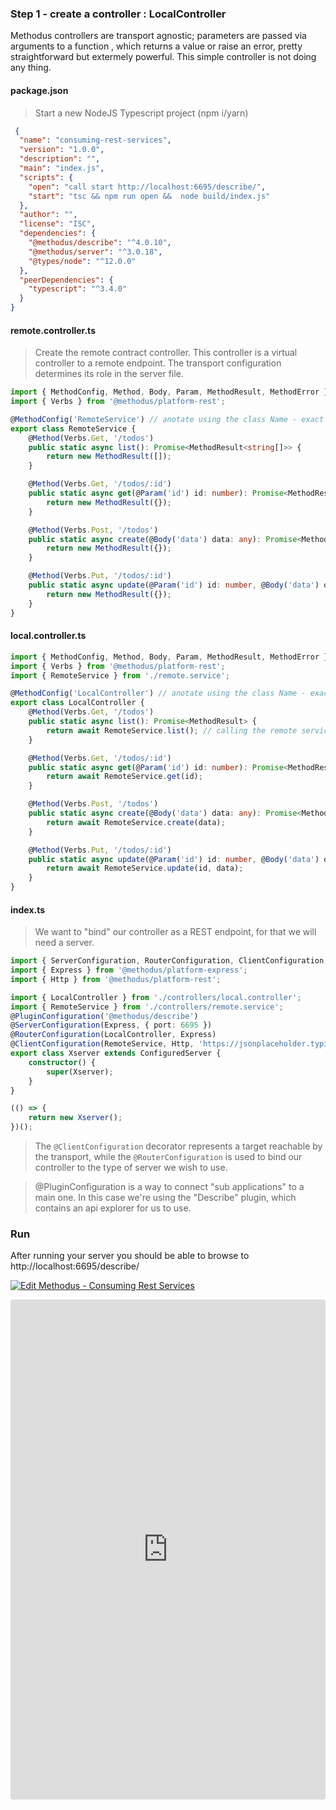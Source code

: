 ### Step 1 - create a controller : LocalController

Methodus controllers are transport agnostic; parameters are passed via arguments to a function , which returns a value or raise an error, pretty straightforward but extermely powerful.
This simple controller is not doing any thing.

<!-- tabs:start -->

#### **package.json**

> Start a new NodeJS Typescript project (npm i/yarn)

```Json
 {
  "name": "consuming-rest-services",
  "version": "1.0.0",
  "description": "",
  "main": "index.js",
  "scripts": {
    "open": "call start http://localhost:6695/describe/",
    "start": "tsc && npm run open &&  node build/index.js"
  },
  "author": "",
  "license": "ISC",
  "dependencies": {
    "@methodus/describe": "^4.0.10",
    "@methodus/server": "^3.0.18",
    "@types/node": "^12.0.0"
  },
  "peerDependencies": {
    "typescript": "^3.4.0"
  }
}

```

#### **remote.controller.ts**

> Create the remote contract controller. This controller is a virtual controller to a remote endpoint. The transport configuration determines its role in the server file.

```typescript
import { MethodConfig, Method, Body, Param, MethodResult, MethodError } from '@methodus/server';
import { Verbs } from '@methodus/platform-rest';

@MethodConfig('RemoteService') // anotate using the class Name - exact!
export class RemoteService {
    @Method(Verbs.Get, '/todos')
    public static async list(): Promise<MethodResult<string[]>> {
        return new MethodResult([]);
    }

    @Method(Verbs.Get, '/todos/:id')
    public static async get(@Param('id') id: number): Promise<MethodResult<any>> {
        return new MethodResult({});
    }

    @Method(Verbs.Post, '/todos')
    public static async create(@Body('data') data: any): Promise<MethodResult> {
        return new MethodResult({});
    }

    @Method(Verbs.Put, '/todos/:id')
    public static async update(@Param('id') id: number, @Body('data') data: any): Promise<MethodResult> {
        return new MethodResult({});
    }
}
```

#### **local.controller.ts**

```typescript
import { MethodConfig, Method, Body, Param, MethodResult, MethodError } from '@methodus/server';
import { Verbs } from '@methodus/platform-rest';
import { RemoteService } from './remote.service';

@MethodConfig('LocalController') // anotate using the class Name - exact!
export class LocalController {
    @Method(Verbs.Get, '/todos')
    public static async list(): Promise<MethodResult> {
        return await RemoteService.list(); // calling the remote service
    }

    @Method(Verbs.Get, '/todos/:id')
    public static async get(@Param('id') id: number): Promise<MethodResult> {
        return await RemoteService.get(id);
    }

    @Method(Verbs.Post, '/todos')
    public static async create(@Body('data') data: any): Promise<MethodResult> {
        return await RemoteService.create(data);
    }

    @Method(Verbs.Put, '/todos/:id')
    public static async update(@Param('id') id: number, @Body('data') data: any): Promise<MethodResult> {
        return await RemoteService.update(id, data);
    }
}
```

#### **index.ts**

> We want to "bind" our controller as a REST endpoint, for that we will need a server.

```typescript
import { ServerConfiguration, RouterConfiguration, ClientConfiguration, ConfiguredServer, PluginConfiguration } from '@methodus/server';
import { Express } from '@methodus/platform-express';
import { Http } from '@methodus/platform-rest';

import { LocalController } from './controllers/local.controller';
import { RemoteService } from './controllers/remote.service';
@PluginConfiguration('@methodus/describe')
@ServerConfiguration(Express, { port: 6695 })
@RouterConfiguration(LocalController, Express)
@ClientConfiguration(RemoteService, Http, 'https://jsonplaceholder.typicode.com')
export class Xserver extends ConfiguredServer {
    constructor() {
        super(Xserver);
    }
}

(() => {
    return new Xserver();
})();
```

> The `@ClientConfiguration` decorator represents a target reachable by the transport,
> while the `@RouterConfiguration` is used to bind our controller to the type of server we wish to use.

> @PluginConfiguration is a way to connect "sub applications" to a main one. In this case we're using the "Describe" plugin, which contains an api explorer for us to use.

<!-- tabs:end -->

### Run

After running your server you should be able to browse to http://localhost:6695/describe/

[![Edit Methodus - Consuming Rest Services](https://codesandbox.io/static/img/play-codesandbox.svg)](https://codesandbox.io/s/methodus-consuming-rest-services-35j7u?autoresize=1&fontsize=14&hidenavigation=1&initialpath=%2Fdescribe%2F&module=%2Fsrc%2Findex.ts&view=preview)

<iframe src="https://codesandbox.io/embed/methodus-consuming-rest-services-35j7u?previewwindow=browser&autoresize=1&fontsize=12&hidenavigation=1&initialpath=%2Fdescribe%2F&module=%2Fsrc%2Findex.ts&expanddevtools=0&view=preview" title="Methodus - Consuming Rest Services" allow="geolocation; microphone; camera; midi; vr; accelerometer; gyroscope; payment; ambient-light-sensor; encrypted-media" style="width:100%; height:800px; border:0; border-radius: 4px; overflow:hidden;" sandbox="allow-modals allow-forms allow-popups allow-scripts allow-same-origin"></iframe>
